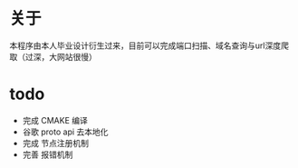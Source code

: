 # 关于
本程序由本人毕业设计衍生过来，目前可以完成端口扫描、域名查询与url深度爬取（过深，大网站很慢）

# todo
- 完成 CMAKE 编译
- 谷歌 proto api 去本地化 
- 完成 节点注册机制
- 完善 报错机制